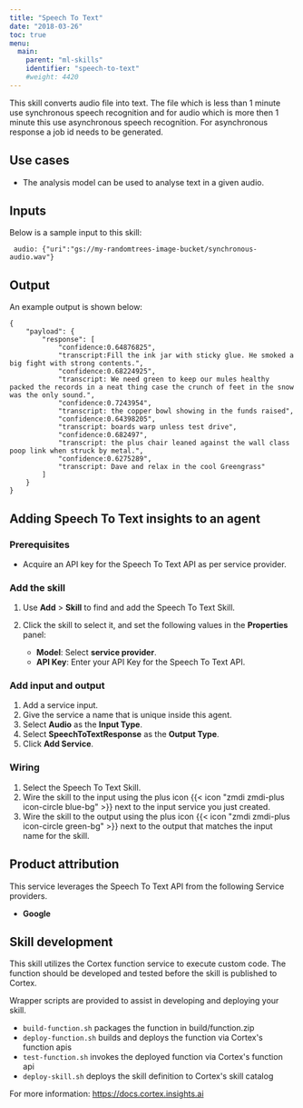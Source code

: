 ```yaml
---
title: "Speech To Text"
date: "2018-03-26"
toc: true
menu:
  main:
    parent: "ml-skills"
    identifier: "speech-to-text"
    #weight: 4420
---
```


This skill converts audio file into text. The file which is less than 1 minute use synchronous speech recognition and for audio which is more then 1 minute this use asynchronous speech recognition. For asynchronous response a job id needs to be generated.

## Use cases

- The analysis model can be used to analyse text in a given audio.

## Inputs
Below is a sample input to this skill:

```
 audio: {"uri":"gs://my-randomtrees-image-bucket/synchronous-audio.wav"}
```

## Output
An example output is shown below:

```
{
    "payload": {
        "response": [
            "confidence:0.64876825",
            "transcript:Fill the ink jar with sticky glue. He smoked a big fight with strong contents.",
            "confidence:0.68224925",
            "transcript: We need green to keep our mules healthy packed the records in a neat thing case the crunch of feet in the snow was the only sound.",
            "confidence:0.7243954",
            "transcript: the copper bowl showing in the funds raised",
            "confidence:0.64398205",
            "transcript: boards warp unless test drive",
            "confidence:0.682497",
            "transcript: the plus chair leaned against the wall class poop link when struck by metal.",
            "confidence:0.6275289",
            "transcript: Dave and relax in the cool Greengrass"
        ]
    }
}
```

## Adding Speech To Text insights to an agent
### Prerequisites
* Acquire an API key for the Speech To Text API as per service provider.

### Add the skill
1. Use **Add** > **Skill** to find and add the Speech To Text Skill.
2. Click the skill to select it, and set the following values in the **Properties** panel:

    * **Model**: Select **service provider**.
    * **API Key**: Enter your API Key for the Speech To Text API.

### Add input and output
1. Add a service input.
2. Give the service a name that is unique inside this agent.
3. Select **Audio** as the **Input Type**.
4. Select **SpeechToTextResponse** as the **Output Type**.
5. Click **Add Service**.

### Wiring
1. Select the Speech To Text Skill.
2. Wire the skill to the input using the plus icon {{< icon "zmdi zmdi-plus icon-circle blue-bg" >}} next to the input service you just created.
3. Wire the skill to the output using the plus icon {{< icon "zmdi zmdi-plus icon-circle green-bg" >}} next to the output that matches the input name for the skill.

## Product attribution
This service leverages the Speech To Text API from the following Service providers.
* **Google**

## Skill development
This skill utilizes the Cortex function service to execute custom code.
The function should be developed and tested before the skill is published to Cortex.
  
Wrapper scripts are provided to assist in developing and deploying your skill.
* `build-function.sh` packages the function in build/function.zip
* `deploy-function.sh` builds and deploys the function via Cortex's function apis
* `test-function.sh` invokes the deployed function via Cortex's function api
* `deploy-skill.sh` deploys the skill definition to Cortex's skill catalog

For more information: https://docs.cortex.insights.ai
